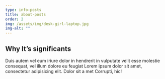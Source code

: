 ```yaml
---
type: info-posts
title: about-posts
order: 2
img: /assets/img/desk-girl-laptop.jpg
img-alt: ""
---
```


## Why It’s significants

Duis autem vel eum iriure dolor in hendrerit in vulputate velit esse molestie consequat, vel illum dolore eu feugiat Lorem ipsum dolor sit amet, consectetur adipisicing elit. Dolor sit a met Corrupti, hic!
